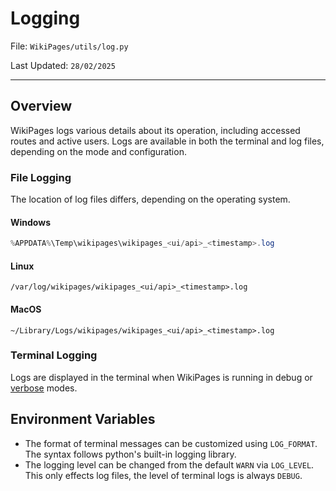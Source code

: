 # Logging
File: `WikiPages/utils/log.py`

Last Updated: `28/02/2025`

---
## Overview
WikiPages logs various details about its operation, including accessed routes and active users. Logs are available in both the terminal and log files, depending on the mode and configuration.
### File Logging

The location of log files differs,  depending on the operating system.
#### Windows
```powershell
%APPDATA%\Temp\wikipages\wikipages_<ui/api>_<timestamp>.log
```
#### Linux
```shell
/var/log/wikipages/wikipages_<ui/api>_<timestamp>.log
```
#### MacOS
```
~/Library/Logs/wikipages/wikipages_<ui/api>_<timestamp>.log
```
### Terminal Logging
Logs are displayed in the terminal when WikiPages is running in debug or [verbose](#) modes.

## Environment Variables
- The format of terminal messages can be customized using `LOG_FORMAT`. The syntax follows python's built-in logging library.
- The logging level can be changed from the default `WARN` via `LOG_LEVEL`. This only effects log files, the level of terminal logs is always `DEBUG`.